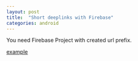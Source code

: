 ```yaml
---
layout: post
title:  "Short deeplinks with Firebase"
categories: android
---
```


You need Firebase Project with created url prefix.

[example][example]

[example]: https://github.com/theManWithoutQualities/short-links-with-firebase/blob/master/app/src/main/java/com/example/firebaseapp/FirstFragment.kt
